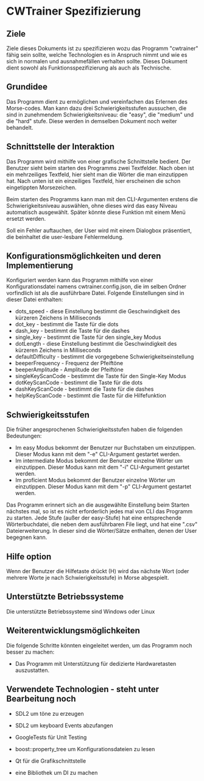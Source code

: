# CWTrainer Spezifizierung 
## Ziele
Ziele dieses Dokuments ist zu spezifizieren wozu das Programm "cwtrainer" fähig sein sollte, welche Technologien es in Anspruch nimmt und wie es sich in normalen und ausnahmefällen verhalten sollte.
Dieses Dokument dient sowohl als Funktionsspezifizierung als auch als Technische.

## Grundidee
Das Programm dient zu ermöglichen und vereinfachen das Erlernen des Morse-codes. Man kann dazu drei Schwierigkeitsstufen aussuchen, die sind in zunehmendem Schwierigkeitsniveau: die "easy", die "medium" und die "hard" stufe. Diese werden in demselben Dokument noch weiter behandelt.

## Schnittstelle der Interaktion
Das Programm wird mithilfe von einer grafische Schnittstelle bedient. Der Benutzer sieht beim starten des Programms zwei Textfelder. Nach oben ist ein mehrzeiliges Textfeld, hier sieht man die Wörter die man einzutippen hat. Nach unten ist ein einzeiliges Textfeld, hier erscheinen die schon eingetippten Morsezeichen.

Beim starten des Programms kann man mit den CLI-Argumenten erstens die Schwierigkeitsniveau auswählen, ohne dieses wird das easy Niveau automatisch ausgewählt. Später könnte diese Funktion mit einem Menü ersetzt werden.

Soll ein Fehler auftauchen, der User wird mit einem Dialogbox präsentiert, die beinhaltet die user-lesbare Fehlermeldung.

## Konfigurationsmöglichkeiten und deren Implementierung
Konfiguriert werden kann das Programm mithilfe von einer Konfigurationsdatei namens cwtrainer.config.json, die im selben Ordner vorfindlich ist als die ausführbare Datei.
Folgende Einstellungen sind in dieser Datei enthalten:
- dots_speed - diese Einstellung bestimmt die Geschwindigkeit des kürzeren Zeichens in Milliseconds
- dot_key - bestimmt die Taste für die dots
- dash_key - bestimmt die Taste für die dashes
- single_key - bestimmt die Taste für den single_key Modus
- dotLength - diese Einstellung bestimmt die Geschwindigkeit des kürzeren Zeichens in Milliseconds
- defaultDifficulty - bestimmt die vorgegebene Schwierigkeitseinstellung
- beeperFrequency - Frequenz der Pfeiftöne
- beeperAmplitude - Amplitude der Pfeiftöne
- singleKeyScanCode - bestimmt die Taste für den Single-Key Modus
- dotKeyScanCode - bestimmt die Taste für die dots
- dashKeyScanCode - bestimmt die Taste für die dashes
- helpKeyScanCode  - bestimmt die Taste für die Hilfefunktion

## Schwierigkeitsstufen
Die früher angesprochenen Schwierigkeitsstufen haben die folgenden Bedeutungen:
- Im easy Modus bekommt der Benutzer nur Buchstaben um einzutippen. Dieser Modus kann mit dem "-e" CLI-Argument gestartet werden.
- Im intermediate Modus bekommt der Benutzer einzelne Wörter um einzutippen. Dieser Modus kann mit dem "-i" CLI-Argument gestartet werden.
- Im proficient Modus bekommt der Benutzer einzelne Wörter um einzutippen. Dieser Modus kann mit dem "-p" CLI-Argument gestartet werden.

Das Programm erinnert sich an die ausgewählte Einstellung beim Starten nächstes mal, so ist es nicht erforderlich jedes mal von CLI das Programm zu starten.
Jede Stufe (außer der easy-Stufe) hat eine entsprechende Wörterbuchdatei, die neben dem ausführbaren File liegt, und hat eine ".csv" Dateierweiterung. In dieser sind die Wörter/Sätze enthalten, denen der User begegnen kann.

## Hilfe option
Wenn der Benutzer die Hilfetaste drückt (H) wird das nächste Wort (oder mehrere Worte je nach Schwierigkeitsstufe) in Morse abgespielt.

## Unterstützte Betriebssysteme
Die unterstützte Betriebssysteme sind Windows oder Linux

## Weiterentwicklungsmöglichkeiten
Die folgende Schritte könnten eingeleitet werden, um das Programm noch besser zu machen:
- Das Programm mit Unterstützung für dedizierte Hardwaretasten auszustatten.

## Verwendete Technologien - steht unter Bearbeitung noch
- SDL2 um töne zu erzeugen
- SDL2 um keyboard Events abzufangen
- GoogleTests für Unit Testing
- boost::property_tree um Konfigurationsdateien zu lesen
- Qt für die Grafikschnittstelle

- eine Bibliothek um DI zu machen